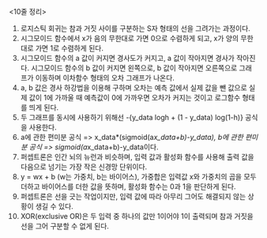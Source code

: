 <10줄 정리>
1) 로지스틱 회귀는 참과 거짓 사이를 구분하는 S자 형태의 선을 그려가는 과정이다.
2) 시그모이드 함수에서 x가 음의 무한대로 가면 0으로 수렴하게 되고, x가 양의 무한대로 가면 1로 수렴하게 된다.
3) 시그모이드 함수의 a 값이 커지면 경사도가 커지고, a 값이 작아지면 경사가 작아진다. 시그모이드 함수의 b 값이 커지면 왼쪽으로, b 값이 작아지면 오른쪽으로 그래프가 이동하며 이차함수 형태의 오차 그래프가 나온다.
4) a, b 값은 경사 하강법을 이용해 구하며 오차는 예측 값에서 실제 값을 뺀 값으로 실제 값이 1에 가까울 때 예측값이 0에 가까우면 오차가 커지는 것이고 로그함수 형태를 띄게 된다.
5) 두 그래프를 동시에 사용하기 위해선 -{y_data logh + (1 - y_data) log(1-h)} 공식을 사용한다.
6) a에 관한 편미분 공식 => x_data*(sigmoid(a*x_data+b)-y_data), b에 관한 편미분 공식 => sigmoid(a*x_data+b)-y_data이다.
7) 퍼셉트론은 인간 뇌의 뉴런과 비슷하며, 입력 값과 활성화 함수를 사용해 출력 값을다음으로 넘기는 가장 작은 신경망 단위이다.
8) y = wx + b (w는 가중치, b는 바이어스), 가중합은 입력값 x와 가중치의 곱을 모두 더하고 바이어스를 더한 값을 뜻하며, 활성화 함수는 0과 1을 판단하게 된다.
9) 퍼셉트론은 선을 긋는 작업이지만, 입력 값에 따라 아무리 그어도 해결되지 않는 상황이 생길 수 있다.
10) XOR(exclusive OR)은 두 입력 중 하나의 값만 1이어야 1이 출력되며 참과 거짓을 선을 그어 구분할 수 없게 된다.
